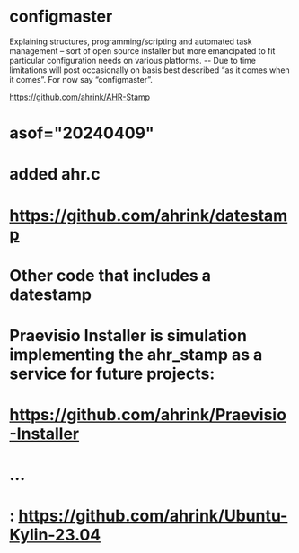 # configmaster
Explaining structures, programming/scripting and automated task management – sort of open source installer but more emancipated to fit particular configuration needs on various platforms. -- Due to time limitations will post occasionally on basis best described “as it comes when it comes”. For now say “configmaster”.

https://github.com/ahrink/AHR-Stamp

# asof="20240409"
# added ahr.c
# https://github.com/ahrink/datestamp
#
# Other code that includes a datestamp
# Praevisio Installer is simulation implementing the ahr_stamp as a service for future projects:
# https://github.com/ahrink/Praevisio-Installer
# ...
# : https://github.com/ahrink/Ubuntu-Kylin-23.04
